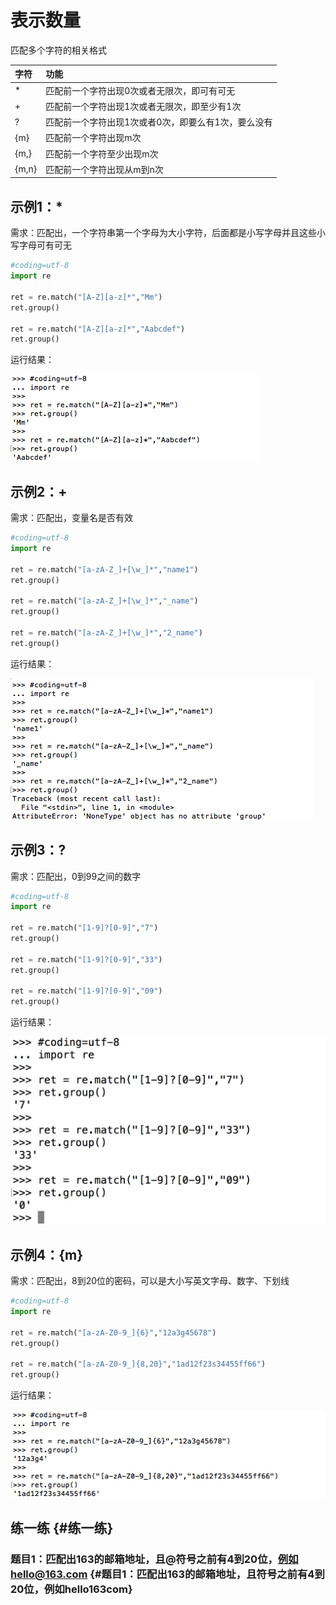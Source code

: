 # 表示数量

匹配多个字符的相关格式

| 字符 | 功能 |
| :--- | :--- |
| \* | 匹配前一个字符出现0次或者无限次，即可有可无 |
| + | 匹配前一个字符出现1次或者无限次，即至少有1次 |
| ? | 匹配前一个字符出现1次或者0次，即要么有1次，要么没有 |
| {m} | 匹配前一个字符出现m次 |
| {m,} | 匹配前一个字符至少出现m次 |
| {m,n} | 匹配前一个字符出现从m到n次 |

## 示例1：\*

需求：匹配出，一个字符串第一个字母为大小字符，后面都是小写字母并且这些小写字母可有可无

```py
#coding=utf-8
import re

ret = re.match("[A-Z][a-z]*","Mm")
ret.group()

ret = re.match("[A-Z][a-z]*","Aabcdef")
ret.group()

```

运行结果：

![](/正则表达式/02-就业班-04-4.png)

## 示例2：+

需求：匹配出，变量名是否有效

```py
#coding=utf-8
import re

ret = re.match("[a-zA-Z_]+[\w_]*","name1")
ret.group()

ret = re.match("[a-zA-Z_]+[\w_]*","_name")
ret.group()

ret = re.match("[a-zA-Z_]+[\w_]*","2_name")
ret.group()

```

运行结果：

![](/正则表达式/02-就业班-04-5.png)

## 示例3：?

需求：匹配出，0到99之间的数字

```py
#coding=utf-8
import re

ret = re.match("[1-9]?[0-9]","7")
ret.group()

ret = re.match("[1-9]?[0-9]","33")
ret.group()

ret = re.match("[1-9]?[0-9]","09")
ret.group()

```

运行结果：

![](/正则表达式/Snip20160907_148.png)

## 示例4：{m}

需求：匹配出，8到20位的密码，可以是大小写英文字母、数字、下划线

```py
#coding=utf-8
import re

ret = re.match("[a-zA-Z0-9_]{6}","12a3g45678")
ret.group()

ret = re.match("[a-zA-Z0-9_]{8,20}","1ad12f23s34455ff66")
ret.group()

```

运行结果：

![](/正则表达式/02-就业班-04-6.png)

## 练一练 {#练一练}

### 题目1：匹配出163的邮箱地址，且@符号之前有4到20位，例如hello@163.com {#题目1：匹配出163的邮箱地址，且符号之前有4到20位，例如hello163com}



